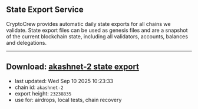 ## State Export Service
CryptoCrew provides automatic daily state exports for all chains we validate. State export files can be used as genesis files and are a snapshot of the current blockchain state, including all validators, accounts, balances and delegations.

---
**Download: [akashnet-2 state export](https://dl-eu2.ccvalidators.com/SERVICE/akash/akashnet-2_export_23238835.json)**
---

- last updated: Wed Sep 10 2025 10:23:33
- chain id: `akashnet-2`
- export height: `23238835`
- use for: airdrops, local tests, chain recovery
